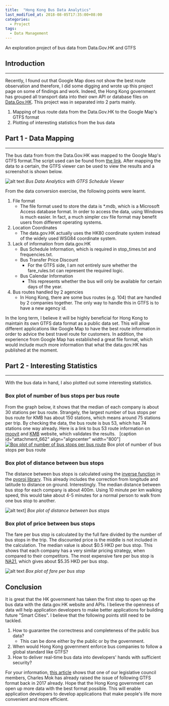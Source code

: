 ```yaml
---
title:  "Hong Kong Bus Data Analytics"
last_modified_at: 2018-08-05T17:35:00+08:00
categories:
  - Project
tags:
  - Data Management
---
```

An exploration project of bus data from Data.Gov.HK and GTFS

## Introduction
------------

Recently, I found out that Google Map does not show the best route observation and therefore, I did some digging and wrote up this project page on some of findings and work. Indeed, the Hong Kong government has grouped all transport data into their own API or database files on [Data.Gov.HK](https://data.gov.hk/en-data/dataset/hk-td-tis_3-routes-and-fares-of-public-transport). This project was in separated into 2 parts mainly.

1.  Mapping of bus route data from the Data.Gov.HK to the Google Map's GTFS format
2.  Plotting of interesting statistics from the bus data

## Part 1 - Data Mapping
----------------------

The bus data from from the Data.Gov.HK was mapped to the Google Map's GTFS format.The script used can be found from [the link](https://gist.github.com/cameronlai/3a2475e422fb1c26b74a91162a1daf54). After mapping the data to a certain, the GTFS viewer can be used to view the results and a screenshot is shown below. 

![alt text](http://cameronlai.com/wp-content/uploads/2018/08/bus_data_analytics_gtfs_viewer_screenshot-1024x570.jpg)
*Bus Data Analytics with GTFS Schedule Viewer*

From the data conversion exercise, the following points were learnt.

1.  File format
    * The file format used to store the data is \*.mdb, which is a Microsoft Access database format. In order to access the data, using Windows is much easier. In fact, a much simpler csv file format may benefit users from different operating systems.
2.  Location Coordinates
    * The data.gov.HK actually uses the HK80 coordinate system instead of the widely used WSG84 coordinate system.
3.  Lack of information from data.gov.HK
    * Bus Schedule Information, which is required in stop\_times.txt and frequencies.txt.
    * Bus Transfer Price Discount
        * For the GTFS side, I am not entirely sure whether the fare\_rules.txt can represent the required logic.
    * Bus Calendar Information
        * This represents whether the bus will only be available for certain days of the year.
4.  Bus routes handled by 2 agencies
    * In Hong Kong, there are some bus routes (e.g. 104) that are handled by 2 companies together. The only way to handle this in GTFS is to have a new agency id.

In the long term, I believe it will be highly beneficial for Hong Kong to maintain its own GTFS data format as a public data set. This will allow different applications like Google Map to have the best route information in order to advice the best travel route for customers. In addition, the experience from Google Map has established a great file format, which would include much more information that what the data.gov.HK has published at the moment.

## Part 2 - Interesting Statistics
--------------------------------

With the bus data in hand, I also plotted out some interesting statistics.

### Box plot of number of bus stops per bus route

From the graph below, it shows that the median of each company is about 30 stations per bus route. Strangely, the largest number of bus stops per bus route for KMB has about 150 stations, which means around 75 stations per trip. By checking the data, the bus route is bus 53, which has 74 stations one way already. Here is a link to bus 53 route information on [moovit](https://moovitapp.com/index/en/public_transit-line-53-Hong_Kong-2741-858000-596895-0) and [KMB](http://search.kmb.hk/KMBWebSite/?action=routesearch&route=53&lang=en) website, which validates the results.   \[caption id="attachment\_662" align="aligncenter" width="800"\][![Box plot of number of bus stops per bus route](http://cameronlai.com/wp-content/uploads/2018/08/bus_data_analytics_number_of_bus_stops_per_bus_route.png)](http://cameronlai.com/wp-content/uploads/2018/08/bus_data_analytics_number_of_bus_stops_per_bus_route.png) Box plot of number of bus stops per bus route

### Box plot of distance between bus stops

The distance between bus stops is calculated using the [inverse function](https://jswhit.github.io/pyproj/pyproj.Geod-class.html) in the [pyproj library](https://pypi.org/project/pyproj/). This already includes the correction from longitude and latitude to distance on ground. Interestingly. The median distance between bus stop for each company is about 400m. Using 10 minute per km walking speed, this would take about 4-5 minutes for a normal person to walk from one bus stop to another. 

![alt text](http://cameronlai.com/wp-content/uploads/2018/08/bus_data_analytics_distance_between_bus_stops.png)]
*Box plot of distance between bus stops*

### Box plot of price between bus stops

The fare per bus stop is calculated by the full fare divided by the number of bus stops in the trip. The discounted price is the middle is not included in the calculation. The median value is about $0.5 HKD per bus stop. This shows that each company has a very similar pricing strategy, when compared to their competitors. The most expensive fare per bus stop is [NA21](https://moovitapp.com/index/en/public_transit-line-NA21-Hong_Kong-2741-926722-514588-0), which gives about $5.35 HKD per bus stop. 

![alt text](http://cameronlai.com/wp-content/uploads/2018/08/bus_data_analytics_fare_per_bus_stop.png)
*Box plot of fare per bus stop*

Conclusion
----------

It is great that the HK government has taken the first step to open up the bus data with the data.gov.HK website and APIs. I believe the openness of data will help application developers to make better applications for building future "Smart Cities". I believe that the following points still need to be tackled.

1.  How to guarantee the correctness and completeness of the public bus data?
    - This can be done either by the public or by the government.
2.  When would Hong Kong government enforce bus companies to follow a global standard like GTFS?
3.  How to deliver real-time bus data into developers' hands with sufficient security?

For your information, [this article](https://www.hk01.com/01%E5%8D%9A%E8%A9%95-%E6%94%BF%E7%B6%93%E7%A4%BE/118154/%E6%99%BA%E6%85%A7%E5%9F%8E%E5%B8%82-%E4%BE%86%E7%A8%BF-%E9%96%8B%E6%94%BE%E5%AF%A6%E6%99%82%E4%BA%A4%E9%80%9A%E6%95%B8%E6%93%9A-%E9%A6%99%E6%B8%AF%E9%82%84%E8%A6%81%E5%A4%9A%E4%B9%85) shows that one of our legislative council members, Charles Mok has already raised the issue of following GTFS format back in 2017 already. Hope that the Hong Kong government can open up more data with the best format possible. This will enable application developers to develop applications that make people's life more convenient and more efficient.